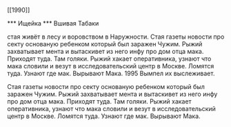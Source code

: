 [[1990]]

*** Ищейка ***
Вшивая Табаки

стая живёт в лесу и воровством в Наружности.
 Стая газеты новости про секту основаную ребенком который был заражен Чужим. Рыжий захватывает мента и вытаскивет из него инфу про дом отца мака. Приходят туда. Там голяки. Рыжий хакает оперативника, узнают что мака словили и везут в исследовательский центр в Москве. Ломятся туда. Узнают где мак. Вырывают Мака.
1995 Вымпел их выслеживает.

Стая газеты новости про секту основаную ребенком который был заражен Чужим. Рыжий захватывает мента и вытаскивет из него инфу про дом отца мака. Приходят туда. Там голяки. Рыжий хакает оперативника, узнают что мака словили и везут в исследовательский центр в Москве. Ломятся туда. Узнают где мак. Вырывают Мака.